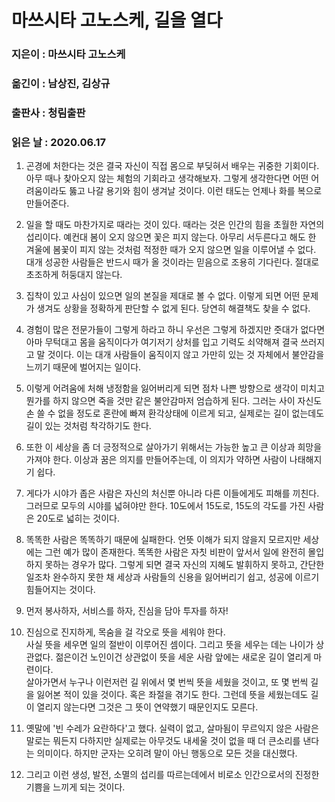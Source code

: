# 마쓰시타 고노스케, 길을 열다
### 지은이 : 마쓰시타 고노스케
### 옮긴이 : 남상진, 김상규
### 출판사 : 청림출판
### 읽은 날 : 2020.06.17

1. 곤경에 처한다는 것은 결국 자신이 직접 몸으로 부딪혀서 배우는 귀중한 기회이다. 아무 때나 찾아오지 않는 체험의 기회라고 생각해보자. 그렇게 생각한다면 어떤 어려움이라도 뚫고 나갈 용기와 힘이 생겨날 것이다. 이런 태도는 언제나 화를 복으로 만들어준다.

2. 일을 할 때도 마찬가지로 때라는 것이 있다. 때라는 것은 인간의 힘을 초월한 자연의 섭리이다. 예컨대 봄이 오지 않으면 꽃은 피지 않는다. 아무리 서두른다고 해도 한 겨울에 봄꽃이 피지 않는 것처럼 적정한 때가 오지 않으면 일을 이루어낼 수 없다.  
대개 성공한 사람들은 반드시 때가 올 것이라는 믿음으로 조용히 기다린다. 절대로 초조하게 허둥대지 않는다.

3. 집착이 있고 사심이 있으면 일의 본질을 제대로 볼 수 없다. 이렇게 되면 어떤 문제가 생겨도 상황을 정확하게 판단할 수 없게 된다. 당연히 해결책도 찾을 수 없다.

4. 경험이 많은 전문가들이 그렇게 하라고 하니 우선은 그렇게 하겠지만 줏대가 없다면 아마 무턱대고 몸을 움직이다가 여기저기 상처를 입고 기력도 쇠약해져 결국 쓰러지고 말 것이다. 이는 대개 사람들이 움직이지 않고 가만히 있는 것 자체에서 불안감을 느끼기 때문에 벌어지는 일이다.

5. 이렇게 어려움에 처해 냉정함을 잃어버리게 되면 점차 나쁜 방향으로 생각이 미치고 뭔가를 하지 않으면 죽을 것만 같은 불안감마저 엄습하게 된다. 그러는 사이 자신도 손 쓸 수 없을 정도로 혼란에 빠져 환각상태에 이르게 되고, 실제로는 길이 없는데도 길이 있는 것처럼 착각하기도 한다.

6. 또한 이 세상을 좀 더 긍정적으로 살아가기 위해서는 가능한 높고 큰 이상과 희망을 가져야 한다. 이상과 꿈은 의지를 만들어주는데, 이 의지가 약하면 사람이 나태해지기 쉽다.

7. 게다가 시야가 좁은 사람은 자신의 처신뿐 아니라 다른 이들에게도 피해를 끼친다. 그러므로 모두의 시야를 넓혀야만 한다. 10도에서 15도로, 15도의 각도를 가진 사람은 20도로 넓히는 것이다.

8. 똑똑한 사람은 똑똑하기 때문에 실패한다. 언뜻 이해가 되지 않을지 모르지만 세상에는 그런 예가 많이 존재한다. 똑똑한 사람은 자칫 비판이 앞서서 일에 완전히 몰입하지 못하는 경우가 많다. 그렇게 되면 결국 자신의 지혜도 발휘하지 못하고, 간단한 일조차 완수하지 못한 채 세상과 사람들의 신용을 잃어버리기 쉽고, 성공에 이르기 힘들어지는 것이다.

9. 먼저 봉사하자, 서비스를 하자, 진심을 담아 투자를 하자!

10. 진심으로 진지하게, 목숨을 걸 각오로 뜻을 세워야 한다.  
사실 뜻을 세우면 일의 절반이 이루어진 셈이다. 그리고 뜻을 세우는 데는 나이가 상관없다. 젊은이건 노인이건 상관없이 뜻을 세운 사람 앞에는 새로운 길이 열리게 마련이다.  
살아가면서 누구나 이런저런 길 위에서 몇 번씩 뜻을 세웠을 것이고, 또 몇 번씩 길을 잃어본 적이 있을 것이다. 혹은 좌절을 겪기도 한다. 그런데 뜻을 세웠는데도 길이 열리지 않는다면 그것은 그 뜻이 연약했기 때문인지도 모른다.

11. 옛말에 '빈 수레가 요란하다'고 했다. 실력이 없고, 살마됨이 무르익지 않은 사람은 말로는 뭐든지 다하지만 실제로는 아무것도 내세울 것이 없을 때 더 큰소리를 낸다는 의미이다. 하지만 군자는 오히려 말이 아닌 행동으로 모든 것을 대신했다.

12. 그리고 이런 생성, 발전, 소멸의 섭리를 따르는데에서 비로소 인간으로서의 진정한 기쁨을 느끼게 되는 것이다.